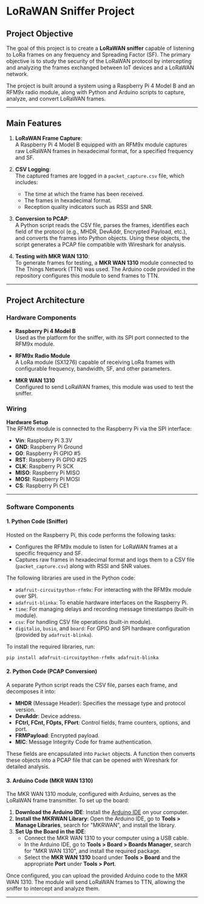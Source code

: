 # LoRaWAN Sniffer Project

## Project Objective
The goal of this project is to create a **LoRaWAN sniffer** capable of listening to LoRa frames on any frequency and Spreading Factor (SF). The primary objective is to study the security of the LoRaWAN protocol by intercepting and analyzing the frames exchanged between IoT devices and a LoRaWAN network.

The project is built around a system using a Raspberry Pi 4 Model B and an RFM9x radio module, along with Python and Arduino scripts to capture, analyze, and convert LoRaWAN frames.

---

## Main Features
1. **LoRaWAN Frame Capture**:  
   A Raspberry Pi 4 Model B equipped with an RFM9x module captures raw LoRaWAN frames in hexadecimal format, for a specified frequency and SF.

2. **CSV Logging**:  
   The captured frames are logged in a `packet_capture.csv` file, which includes:
   - The time at which the frame has been received.
   - The frames in hexadecimal format.
   - Reception quality indicators such as RSSI and SNR.

3. **Conversion to PCAP**:  
   A Python script reads the CSV file, parses the frames, identifies each field of the protocol (e.g., MHDR, DevAddr, Encrypted Payload, etc.), and converts the frames into Python objects. Using these objects, the script generates a PCAP file compatible with Wireshark for analysis.

4. **Testing with MKR WAN 1310**:  
   To generate frames for testing, a **MKR WAN 1310** module connected to The Things Network (TTN) was used. The Arduino code provided in the repository configures this module to send frames to TTN.

---

## Project Architecture

### Hardware Components
- **Raspberry Pi 4 Model B**  
  Used as the platform for the sniffer, with its SPI port connected to the RFM9x module.

- **RFM9x Radio Module**  
  A LoRa module (SX1276) capable of receiving LoRa frames with configurable frequency, bandwidth, SF, and other parameters.

- **MKR WAN 1310**  
  Configured to send LoRaWAN frames, this module was used to test the sniffer.

### Wiring

**Hardware Setup**  
   The RFM9x module is connected to the Raspberry Pi via the SPI interface:  
   - **Vin**: Raspberry Pi 3.3V  
   - **GND**: Raspberry Pi Ground  
   - **G0**: Raspberry Pi GPIO #5  
   - **RST**: Raspberry Pi GPIO #25  
   - **CLK**: Raspberry Pi SCK  
   - **MISO**: Raspberry Pi MISO  
   - **MOSI**: Raspberry Pi MOSI  
   - **CS**: Raspberry Pi CE1  

---

### Software Components

#### 1. **Python Code (Sniffer)**  
   Hosted on the Raspberry Pi, this code performs the following tasks:
   - Configures the RFM9x module to listen for LoRaWAN frames at a specific frequency and SF.
   - Captures raw frames in hexadecimal format and logs them to a CSV file (`packet_capture.csv`) along with RSSI and SNR values.

   The following libraries are used in the Python code:  
   - `adafruit-circuitpython-rfm9x`: For interacting with the RFM9x module over SPI.  
   - `adafruit-blinka`: To enable hardware interfaces on the Raspberry Pi.  
   - `time`: For managing delays and recording message timestamps (built-in module).  
   - `csv`: For handling CSV file operations (built-in module).  
   - `digitalio`, `busio`, and `board`: For GPIO and SPI hardware configuration (provided by `adafruit-blinka`).

   To install the required libraries, run:  
   ```bash
   pip install adafruit-circuitpython-rfm9x adafruit-blinka
   ```

#### 2. **Python Code (PCAP Conversion)**  
   A separate Python script reads the CSV file, parses each frame, and decomposes it into:
   - **MHDR** (Message Header): Specifies the message type and protocol version.
   - **DevAddr**: Device address.
   - **FCtrl, FCnt, FOpts, FPort**: Control fields, frame counters, options, and port.
   - **FRMPayload**: Encrypted payload.
   - **MIC**: Message Integrity Code for frame authentication.

   These fields are encapsulated into `Packet` objects. A function then converts these objects into a PCAP file that can be opened with Wireshark for detailed analysis.

#### 3. **Arduino Code (MKR WAN 1310)**  
The MKR WAN 1310 module, configured with Arduino, serves as the LoRaWAN frame transmitter. To set up the board:  
1. **Download the Arduino IDE**: Install the [Arduino IDE](https://www.arduino.cc/en/software) on your computer.  
2. **Install the MKRWAN Library**: Open the Arduino IDE, go to **Tools > Manage Libraries**, search for "MKRWAN", and install the library.  
3. **Set Up the Board in the IDE**:  
   - Connect the MKR WAN 1310 to your computer using a USB cable.  
   - In the Arduino IDE, go to **Tools > Board > Boards Manager**, search for "MKR WAN 1310", and install the required package.  
   - Select the **MKR WAN 1310** board under **Tools > Board** and the appropriate **Port** under **Tools > Port**.  

Once configured, you can upload the provided Arduino code to the MKR WAN 1310. The module will send LoRaWAN frames to TTN, allowing the sniffer to intercept and analyze them.

---